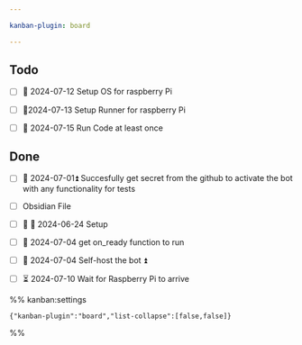 ```yaml
---

kanban-plugin: board

---
```


## Todo

- [ ] 🛫 2024-07-12 Setup OS for raspberry Pi
- [ ] 🛫2024-07-13 Setup Runner for raspberry Pi
- [ ] 🛫 2024-07-15 Run Code at least once


## Done

- [ ] 🛫 2024-07-01⏫ Succesfully get secret from the github to activate the bot with any functionality for tests
- [ ] Obsidian File
- [ ] 🛫 📅 2024-06-24  Setup
- [ ] 🛫 2024-07-04 get on_ready function to run
- [ ] 🛫 2024-07-04 Self-host the bot ⏫
- [ ] ⏳ 2024-07-10 Wait for Raspberry Pi to arrive




%% kanban:settings
```
{"kanban-plugin":"board","list-collapse":[false,false]}
```
%%
